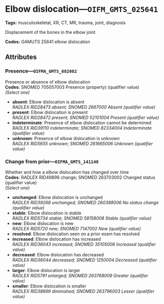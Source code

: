 # Elbow dislocation—`OIFM_GMTS_025641`

**Tags:** musculoskeletal, XR, CT, MR, trauma, joint, diagnosis

Displacement of the bones in the elbow joint.

**Codes:** GAMUTS 25641 elbow dislocation

## Attributes

### Presence—`OIFMA_GMTS_682082`

Presence or absence of elbow dislocation  
**Codes**: SNOMED 705057003 Presence (property) (qualifier value)  
*(Select one)*

- **absent**: Elbow dislocation is absent  
_RADLEX RID28473 absent; SNOMED 2667000 Absent (qualifier value)_
- **present**: Elbow dislocation is present  
_RADLEX RID28472 present; SNOMED 52101004 Present (qualifier value)_
- **indeterminate**: Presence of elbow dislocation cannot be determined  
_RADLEX RID39110 indeterminate; SNOMED 82334004 Indeterminate (qualifier value)_
- **unknown**: Presence of elbow dislocation is unknown  
_RADLEX RID5655 unknown; SNOMED 261665006 Unknown (qualifier value)_

### Change from prior—`OIFMA_GMTS_141148`

Whether and how a elbow dislocation has changed over time  
**Codes**: RADLEX RID49896 change; SNOMED 263703002 Changed status (qualifier value)  
*(Select one)*

- **unchanged**: Elbow dislocation is unchanged  
_RADLEX RID39268 unchanged; SNOMED 260388006 No status change (qualifier value)_
- **stable**: Elbow dislocation is stable  
_RADLEX RID5734 stable; SNOMED 58158008 Stable (qualifier value)_
- **new**: Elbow dislocation is new  
_RADLEX RID5720 new; SNOMED 7147002 New (qualifier value)_
- **resolved**: Elbow dislocation seen on a prior exam has resolved  
- **increased**: Elbow dislocation has increased  
_RADLEX RID36043 increased; SNOMED 35105006 Increased (qualifier value)_
- **decreased**: Elbow dislocation has decreased  
_RADLEX RID36044 decreased; SNOMED 1250004 Decreased (qualifier value)_
- **larger**: Elbow dislocation is larger  
_RADLEX RID5791 enlarged; SNOMED 263768009 Greater (qualifier value)_
- **smaller**: Elbow dislocation is smaller  
_RADLEX RID38669 diminished; SNOMED 263796003 Lesser (qualifier value)_